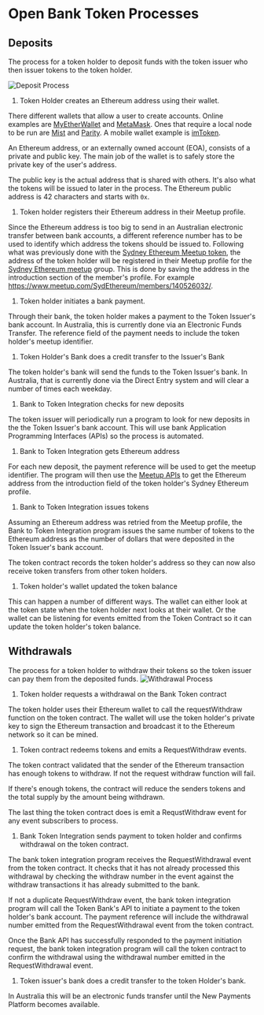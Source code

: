 # Open Bank Token Processes

## Deposits

The process for a token holder to deposit funds with the token issuer who then issuer tokens to the token holder.

![Deposit Process](./diagrams/BankTokenDeposit.png "Deposit Process")

1. Token Holder creates an Ethereum address using their wallet.

There different wallets that allow a user to create accounts. Online examples are [MyEtherWallet](https://www.myetherwallet.com/) and [MetaMask](https://metamask.io/). Ones that require a local node to be run are [Mist](https://github.com/ethereum/mist#mist-browser) and [Parity](https://parity.io). A mobile wallet example is [imToken](https://token.im/).

An Ethereum address, or an externally owned account (EOA), consists of a private and public key. The main job of the wallet is to safely store the private key of the user's address.

The public key is the actual address that is shared with others. It's also what the tokens will be issued to later in the process. The Ethereum public address is 42 characters and starts with `0x`.

1. Token holder registers their Ethereum address in their Meetup profile.

Since the Ethereum address is too big to send in an Australian electronic transfer between bank accounts, a different reference number has to be used to identify which address the tokens should be issued to. Following what was previously done with the [Sydney Ethereum Meetup token](https://github.com/SydEthereum/meetup-token#meetup-token), the address of the token holder will be registered in their Meetup profile for the [Sydney Ethereum meetup](http://sydeth.com/) group. This is done by saving the address in the introduction section of the member's profile. For example <https://www.meetup.com/SydEthereum/members/140526032/>.

1. Token holder initiates a bank payment.

Through their bank, the token holder makes a payment to the Token Issuer's bank account. In Australia, this is currently done via an Electronic Funds Transfer. The reference field of the payment needs to include the token holder's meetup identifier.

1. Token Holder's Bank does a credit transfer to the Issuer's Bank

The token holder's bank will send the funds to the Token Issuer's bank. In Australia, that is currently done via the Direct Entry system and will clear a number of times each weekday.

1. Bank to Token Integration checks for new deposits

The token issuer will periodically run a program to look for new deposits in the the Token Issuer's bank account. This will use bank Application Programming Interfaces (APIs) so the process is automated.

1. Bank to Token Integration gets Ethereum address

For each new deposit, the payment reference will be used to get the meetup identifier. The program will then use the [Meetup APIs](https://www.meetup.com/meetup_api/) to get the Ethereum address from the introduction field of the token holder's Sydney Ethereum profile.

1. Bank to Token Integration issues tokens

Assuming an Ethereum address was retried from the Meetup profile, the Bank to Token Integration program issues the same number of tokens to the Ethereum address as the number of dollars that were deposited in the Token Issuer's bank account.

The token contract records the token holder's address so they can now also receive token transfers from other token holders.

1. Token holder's wallet updated the token balance

This can happen a number of different ways. The wallet can either look at the token state when the token holder next looks at their wallet. Or the wallet can be listening for events emitted from the Token Contract so it can update the token holder's token balance.

## Withdrawals

The process for a token holder to withdraw their tokens so the token issuer can pay them from the deposited funds.
![Withdrawal Process](./diagrams/BankTokenWithdraw.png "Withdraw Process")

1. Token holder requests a withdrawal on the Bank Token contract

The token holder uses their Ethereum wallet to call the requestWithdraw function on the token contract. The wallet will use the token holder's private key to sign the Ethereum transaction and broadcast it to the Ethereum network so it can be mined.

1. Token contract redeems tokens and emits a RequestWithdraw events.

The token contract validated that the sender of the Ethereum transaction has enough tokens to withdraw. If not the request withdraw function will fail.

If there's enough tokens, the contract will reduce the senders tokens and the total supply by the amount being withdrawn.

The last thing the token contract does is emit a RequstWithdraw event for any event subscribers to process.

1. Bank Token Integration sends payment to token holder and confirms withdrawal on the token contract.

The bank token integration program receives the RequestWithdrawal event from the token contract. It checks that it has not already processed this withdrawal by checking the withdraw number in the event against the withdraw transactions it has already submitted to the bank.

If not a duplicate RequestWithdraw event, the bank token integration program will call the Token Bank's API to initiate a payment to the token holder's bank account. The payment reference will include the withdrawal number emitted from the RequestWithdrawal event from the token contract.

Once the Bank API has successfully responded to the payment initiation request, the bank token integration program will call the token contract to confirm the withdrawal using the withdrawal number emitted in the RequestWithdrawal event.

1. Token issuer's bank does a credit transfer to the token Holder's bank.

In Australia this will be an electronic funds transfer until the New Payments Platform becomes available.
